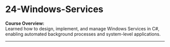 ﻿# 24-Windows-Services

**Course Overview:**  
Learned how to design, implement, and manage Windows Services in C#, enabling automated background processes and system-level applications.  

---
